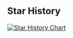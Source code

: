## Star History

[![Star History Chart](https://api.star-history.com/svg?repos=churchcrm/crm,atsugula/celcius_fahrenheit_ia&type=Date)](https://star-history.com/#churchcrm/crm&atsugula/celcius_fahrenheit_ia&Date)
